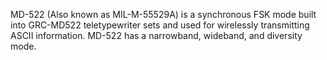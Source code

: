 MD-522 (Also known as MIL-M-55529A) is a synchronous FSK mode built into GRC-MD522 teletypewriter sets and used for wirelessly transmitting ASCII information. MD-522 has a narrowband, wideband, and diversity mode.